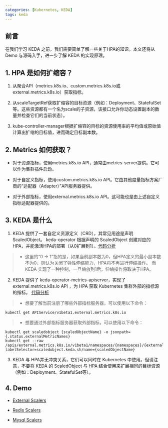 ```yaml
---
categories: [Kubernetes, KEDA]
tags: keda
---
```


## 前言
在我们学习 KEDA 之前，我们需要简单了解一些关于HPA的知识。本文还将从 Demo 与源码入手，进一步了解 KEDA 的实现原理。

## 1. HPA 是如何扩缩容？

1. 从聚合API（metrics.k8s.io、custom.metrics.k8s.io或external.metrics.k8s.io）获取指标。

2. 从scaleTargetRef获取扩缩容的目标资源（例如：Deployment、StatefulSet等。这些资源都有一个名为scale的子资源，该接口允许你动态设置副本的数量并检查它们的当前状态）。 

3. kube-controller-manager根据扩缩容的目标的资源使用率的平均值或原始值计算出扩缩的目标值，进而确定目标副本数。

## 2. Metrics 如何获取？

- 对于资源指标，使用metrics.k8s.io API，通常由metrics-server提供。它可以作为集群插件启动。

- 对于自定义指标，使用custom.metrics.k8s.io API。它由其他度量指标方案厂商的“适配器（Adapter）”API服务器提供。

- 对于外部指标，使用external.metrics.k8s.io API。这可能也是由上述自定义指标适配器提供的。

## 3. KEDA 是什么

1. KEDA 提供了一套自定义资源定义（CRD），其常见用途是声明ScaledObject。
keda-operator 根据声明的 ScaledObject 创建对应的HPA，并能激活HPA的部署（从0扩展到1）。[代码分析](../keda-operator-analysis)
> * 这里的“0 -> 1”指的是，如果当前副本数为0，但HPA定义的最小副本数不为0，则认为关闭了弹性伸缩能力，HPA将不再进行伸缩操作。 而 KEDA 实现了一种控制，一旦缩放到1后，伸缩操作将取决于HPA。

2. KEDA 提供了 keda-operator-metrics-apiserver，实现了 external.metrics.k8s.io API ，为 HPA 获取 Kubernetes 集群外部的指标源的指标。 [代码分析](../keda-operator-metrics-apiserver-analysis)
> * 想要了解当前注册了哪些外部指标服务器，可以使用以下命令：
~~~
kubectl get APIService/v1beta1.external.metrics.k8s.io
~~~
> * 想要通过外部指标服务器获取外部指标，可以使用以下命令：
~~~
kubectl get scaledobject {scaledObjectName} -o jsonpath={.status.externalMetricNames}
kubectl get --raw /apis/external.metrics.k8s.io/v1beta1/namespaces/{namespaces}/{externalMetricNames}?labelSelector=scaledobject.keda.sh/name={scaledObjectName}
~~~

3. KEDA 与 HPA并无冲突关系，它们可以同时在 Kubernetes 中使用。但请注意，不要将 KEDA 的 ScaledObject 与 HPA 结合使用来扩展相同的目标资源（例如：Deployment、StatefulSet等）。

## 4. Demo

- [External Scalers](../keda-external-scaler-demo)

- [Redis Scalers](../keda-redis-scaler-demo)

- [Mysql Scalers](../keda-mysql-scaler-demo)
